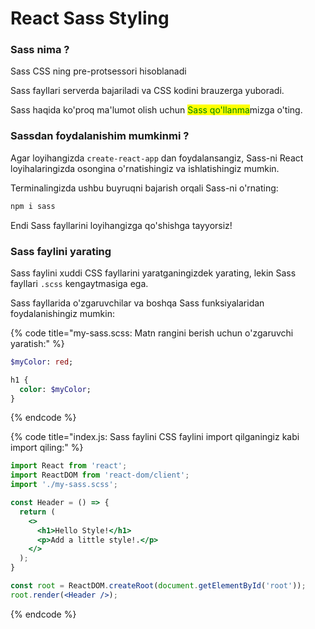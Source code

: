# React Sass Styling

### Sass nima ?

Sass CSS ning pre-protsessori hisoblanadi

Sass fayllari serverda bajariladi va CSS kodini brauzerga yuboradi.

Sass haqida ko'proq ma'lumot olish uchun <mark style="color:green;">Sass qo'llanma</mark>mizga o'ting.

### Sassdan foydalanishim mumkinmi ?

Agar loyihangizda `create-react-app` dan foydalansangiz, Sass-ni React loyihalaringizda osongina o'rnatishingiz va ishlatishingiz mumkin.

Terminalingizda ushbu buyruqni bajarish orqali Sass-ni o'rnating:

```bash
npm i sass
```

Endi Sass fayllarini loyihangizga qo'shishga tayyorsiz!

### Sass faylini yarating

Sass faylini xuddi CSS fayllarini yaratganingizdek yarating, lekin Sass fayllari `.scss` kengaytmasiga ega.

Sass fayllarida o'zgaruvchilar va boshqa Sass funksiyalaridan foydalanishingiz mumkin:



{% code title="my-sass.scss: Matn rangini berish uchun o'zgaruvchi yaratish:" %}
```sass
$myColor: red;

h1 {
  color: $myColor;
}
```
{% endcode %}

{% code title="index.js: Sass faylini CSS faylini import qilganingiz kabi import qiling:" %}
```jsx
import React from 'react';
import ReactDOM from 'react-dom/client';
import './my-sass.scss';

const Header = () => {
  return (
    <>
      <h1>Hello Style!</h1>
      <p>Add a little style!.</p>
    </>
  );
}

const root = ReactDOM.createRoot(document.getElementById('root'));
root.render(<Header />);
```
{% endcode %}
